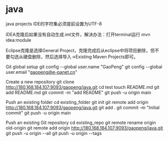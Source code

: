 # java
java projects
IDE的字符集必须提前设置为UTF-8

IDEA克隆后如果没有自动生成.iml文件，解决办法：打开terminal运行 mvn idea:module

Eclipse克隆是选择General Project，克隆完成后从eclipse中将项目删除，但不要勾选从硬盘删除，然后选择导入->Existing Maven Projects即可。

Git global setup
git config --global user.name "GaoPeng"
git config --global user.email "gaopeng@e-panet.cn"

Create a new repository
git clone http://180.168.184.107:9093/gaopeng/java.git
cd test
touch README.md
git add README.md
git commit -m "add README"
git push -u origin main

Push an existing folder
cd existing_folder
git init
git remote add origin http://180.168.184.107:9093/gaopeng/java.git
git add .
git commit -m "Initial commit"
git push -u origin main

Push an existing Git repository
cd existing_repo
git remote rename origin old-origin
git remote add origin http://180.168.184.107:9093/gaopeng/java.git
git push -u origin --all
git push -u origin --tags